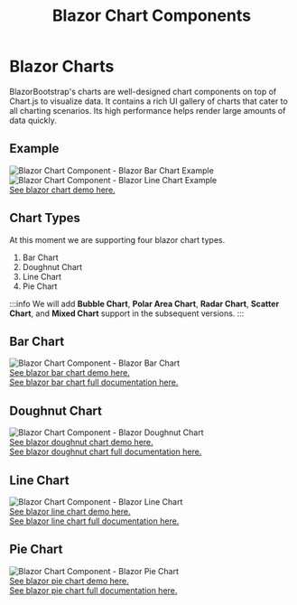 ﻿---
title: Blazor Chart Components
description: BlazorBootstrap's charts are well-designed chart components on top of Chart.js to visualize data. It contains a rich UI gallery of charts that cater to all charting scenarios. Its high performance helps render large amounts of data quickly.
image: https://i.imgur.com/ATtFiUZ.png

sidebar_label: Charts
sidebar_position: 6
---

# Blazor Charts

BlazorBootstrap's charts are well-designed chart components on top of Chart.js to visualize data. It contains a rich UI gallery of charts that cater to all charting scenarios. Its high performance helps render large amounts of data quickly.

## Example

<img src="https://i.imgur.com/JLV7oss.png" alt="Blazor Chart Component - Blazor Bar Chart Example" />
<br />
<img src="https://i.imgur.com/CzdXpqr.png" alt="Blazor Chart Component - Blazor Line Chart Example" />
<br />
<a href="https://demos.getblazorbootstrap.com/charts#bar-chart">See blazor chart demo here.</a>

## Chart Types

At this moment we are supporting four blazor chart types.
1. Bar Chart
1. Doughnut Chart
1. Line Chart
1. Pie Chart

:::info
We will add **Bubble Chart**, **Polar Area Chart**, **Radar Chart**, **Scatter Chart**, and **Mixed Chart** support in the subsequent versions.
:::

## Bar Chart

<img src="https://i.imgur.com/ATtFiUZ.png" alt="Blazor Chart Component - Blazor Bar Chart" />
<br />
<a href="https://demos.getblazorbootstrap.com/charts#bar-chart">See blazor bar chart demo here.</a>
<br />
<a href="/docs/data-visualization/bar-chart">See blazor bar chart full documentation here.</a>

## Doughnut Chart

<img src="https://i.imgur.com/HV3pxA3.png" alt="Blazor Chart Component - Blazor Doughnut Chart" />
<br />
<a href="https://demos.getblazorbootstrap.com/charts#doughnut-chart">See blazor doughnut chart demo here.</a>
<br />
<a href="/docs/data-visualization/doughnut-chart">See blazor doughnut chart full documentation here.</a>

## Line Chart

<img src="https://i.imgur.com/NjrT5D7.png" alt="Blazor Chart Component - Blazor Line Chart" />
<br />
<a href="https://demos.getblazorbootstrap.com/charts#line-chart">See blazor line chart demo here.</a>
<br />
<a href="/docs/data-visualization/line-chart">See blazor line chart full documentation here.</a>

## Pie Chart

<img src="https://i.imgur.com/n5TiPtH.png" alt="Blazor Chart Component - Blazor Pie Chart" />
<br />
<a href="https://demos.getblazorbootstrap.com/charts#pie-chart">See blazor pie chart demo here.</a>
<br />
<a href="/docs/data-visualization/pie-chart">See blazor pie chart full documentation here.</a>
